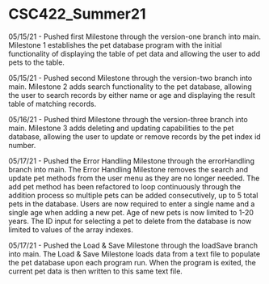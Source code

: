# CSC422_Summer21
05/15/21 - Pushed first Milestone through the version-one branch into main. Milestone 1 establishes the pet database program with the initial functionality of displaying the table of pet data and allowing the user to add pets to the table.

05/15/21 - Pushed second Milestone through the version-two branch into main. Milestone 2 adds search functionality to the pet database, allowing the user to search records by either name or age and displaying the result table of matching records.

05/16/21 - Pushed third Milestone through the version-three branch into main. Milestone 3 adds deleting and updating capabilities to the pet database, allowing the user to update or remove records by the pet index id number.

05/17/21 - Pushed the Error Handling Milestone through the errorHandling branch into main. The Error Handling Milestone removes the search and update pet methods from the user menu as they are no longer needed. The add pet method has been refactored to loop continuously through the addition process so multiple pets can be added consecutively, up to 5 total pets in the database. Users are now required to enter a single name and a single age when adding a new pet. Age of new pets is now limited to 1-20 years. The ID input for selecting a pet to delete from the database is now limited to values of the array indexes.

05/17/21 - Pushed the Load & Save Milestone through the loadSave branch into main. The Load & Save Milestone loads data from a text file to populate the pet database upon each program run. When the program is exited, the current pet data is then written to this same text file. 
